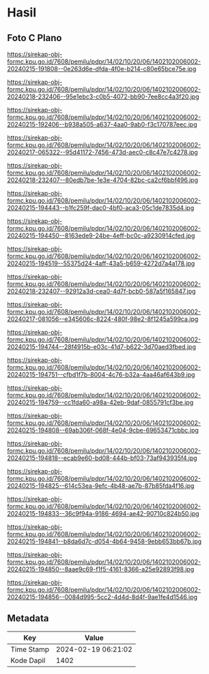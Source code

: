 # Hasil

## Foto C Plano

https://sirekap-obj-formc.kpu.go.id/7608/pemilu/pdpr/14/02/10/20/06/1402102006002-20240215-191808--0e263d6e-dfda-4f0e-b214-c80e65bce75e.jpg

https://sirekap-obj-formc.kpu.go.id/7608/pemilu/pdpr/14/02/10/20/06/1402102006002-20240218-232406--95e1ebc3-c0b5-4072-bb90-7ee8cc4a3f20.jpg

https://sirekap-obj-formc.kpu.go.id/7608/pemilu/pdpr/14/02/10/20/06/1402102006002-20240215-192406--b938a505-a637-4aa0-9ab0-f3c170787eec.jpg

https://sirekap-obj-formc.kpu.go.id/7608/pemilu/pdpr/14/02/10/20/06/1402102006002-20240217-065322--95d41172-7456-473d-aec0-c8c47e7c4278.jpg

https://sirekap-obj-formc.kpu.go.id/7608/pemilu/pdpr/14/02/10/20/06/1402102006002-20240218-232407--80edb7be-1e3e-4704-82bc-ca2cf6bbf496.jpg

https://sirekap-obj-formc.kpu.go.id/7608/pemilu/pdpr/14/02/10/20/06/1402102006002-20240215-194443--b1fc259f-dac0-4bf0-aca3-05c1de7835d4.jpg

https://sirekap-obj-formc.kpu.go.id/7608/pemilu/pdpr/14/02/10/20/06/1402102006002-20240215-194450--8163ede9-24be-4eff-bc0c-a9230914cfed.jpg

https://sirekap-obj-formc.kpu.go.id/7608/pemilu/pdpr/14/02/10/20/06/1402102006002-20240215-194519--55375d24-4aff-43a5-b659-4272d7a4a178.jpg

https://sirekap-obj-formc.kpu.go.id/7608/pemilu/pdpr/14/02/10/20/06/1402102006002-20240218-232407--92912a3d-cea0-4d7f-bcb0-587a5f165847.jpg

https://sirekap-obj-formc.kpu.go.id/7608/pemilu/pdpr/14/02/10/20/06/1402102006002-20240217-081056--e345606c-8224-480f-98e2-8f1245a599ca.jpg

https://sirekap-obj-formc.kpu.go.id/7608/pemilu/pdpr/14/02/10/20/06/1402102006002-20240215-194744--28f4915b-e03c-41d7-b622-3d70aed3fbed.jpg

https://sirekap-obj-formc.kpu.go.id/7608/pemilu/pdpr/14/02/10/20/06/1402102006002-20240215-194751--cfbd1f7b-8004-4c76-b32a-4aa46af643b9.jpg

https://sirekap-obj-formc.kpu.go.id/7608/pemilu/pdpr/14/02/10/20/06/1402102006002-20240215-194759--cc1fda60-a98a-42eb-9daf-0855791cf3be.jpg

https://sirekap-obj-formc.kpu.go.id/7608/pemilu/pdpr/14/02/10/20/06/1402102006002-20240215-194808--69ab306f-068f-4e04-9cbe-69653471cbbc.jpg

https://sirekap-obj-formc.kpu.go.id/7608/pemilu/pdpr/14/02/10/20/06/1402102006002-20240215-194818--ecab9e60-bd08-444b-bf03-73af943935f4.jpg

https://sirekap-obj-formc.kpu.go.id/7608/pemilu/pdpr/14/02/10/20/06/1402102006002-20240215-194825--614c53ea-9efc-4b48-ae7b-87b85fda4f16.jpg

https://sirekap-obj-formc.kpu.go.id/7608/pemilu/pdpr/14/02/10/20/06/1402102006002-20240215-194833--36c9f94a-9186-4694-ae42-90710c824b50.jpg

https://sirekap-obj-formc.kpu.go.id/7608/pemilu/pdpr/14/02/10/20/06/1402102006002-20240215-194841--b8da6d7c-d054-4b64-9458-9ebb653bb67b.jpg

https://sirekap-obj-formc.kpu.go.id/7608/pemilu/pdpr/14/02/10/20/06/1402102006002-20240215-194850--8aae9c69-f1f5-4161-8366-a25e92893f98.jpg

https://sirekap-obj-formc.kpu.go.id/7608/pemilu/pdpr/14/02/10/20/06/1402102006002-20240215-194856--0084d995-5cc2-4d4d-8d4f-9ae1fe4d1546.jpg


## Metadata

| Key        | Value               |
| ---------- | ------------------- |
| Time Stamp | 2024-02-19 06:21:02 |
| Kode Dapil | 1402                |



